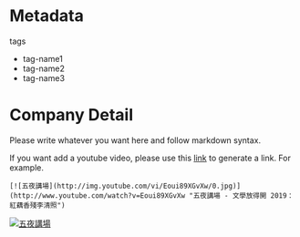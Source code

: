 # Metadata
[longitude]: 123
[latitude]: 123
[preview-image-url]: https://upload.wikimedia.org/wikipedia/zh/thumb/c/ce/Yoshinoya.svg/1200px-Yoshinoya.svg.png
[fact-check-status]: fact-checked
[address]: 觀塘觀塘道2號

tags
* tag-name1
* tag-name2
* tag-name3

# Company Detail
Please write whatever you want here and follow markdown syntax.

If you want add a youtube video, please use this [link](http://embedyoutube.org/) to generate a link. For example.

`[![五夜講場](http://img.youtube.com/vi/Eoui89XGvXw/0.jpg)](http://www.youtube.com/watch?v=Eoui89XGvXw "五夜講場 - 文學放得開 2019：紅藕香殘李清照")`

[![五夜講場](http://img.youtube.com/vi/Eoui89XGvXw/0.jpg)](http://www.youtube.com/watch?v=Eoui89XGvXw "五夜講場 - 文學放得開 2019：紅藕香殘李清照")

